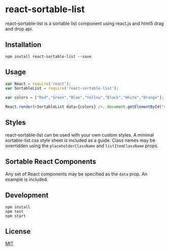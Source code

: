 # react-sortable-list 

react-sortable-list is a sortable list component using react.js and html5 drag and drop api.

## Installation

`npm install react-sortable-list --save`

## Usage

```javascript
var React = require('react');
var SortableList = require('react-sortable-list');

var colors = ["Red","Green","Blue","Yellow","Black","White","Orange"];

React.render(<SortableList data={colors} />, document.getElementById("container"));

```

## Styles

react-sortable-list can be used with your own custom styles. A minimal sortable-list.css style sheet is included as a guide.
Class names may be overridden using the ``placeholderClassName`` and ``listItemClassName`` props.

## Sortable React Components

Any set of React components may be specified as the ``data`` prop. An example is included.

## Development
    
    npm install
    npm test
    npm start

## License

[MIT](http://isekivacenz.mit-license.org/)
